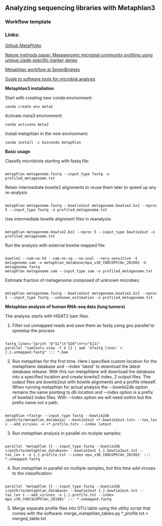 <h2>Analyzing sequencing libraries with Metaphlan3</h2>
<h3>Workflow template</h3>

<h3>Links:</h3>

[Github MetaPhlAn](https://github.com/biobakery/MetaPhlAn)

[Nature methods paper: Metagenomic microbial community profiling using unique clade-specific marker genes](https://www.nature.com/articles/nmeth.2066)

[Metaphlan workflow at SevenBridges](https://github.com/stevetsa/Metaphlan-SBCGC)

[Guide to software tools for microbial analysis](https://gencore.bio.nyu.edu/beginners-guide-to-bioinformatic-tools-for-analyzing-microbiome-data/)

**Metaphlan3 installation**

Start with creating new conda environment:

```
conda create env meta3

```

Activate meta3 environment:

```
conda activate meta3

```

Install metaphlan in the new environment:

```
conda install -c bioconda metaphlan

```

**Basic usage**

Classify microbiota starting with fastq file:

```

metaphlan metagenome.fastq --input_type fastq -o profiled_metagenome.txt

```

Retain intermediate bowtie2 alignments to reuse them later to speed up any re-analysis

```

metaphlan metagenome.fastq --bowtie2out metagenome.bowtie2.bz2 --nproc 5 --input_type fastq -o profiled_metagenome.txt

```

Use intermediate bowtie alignment files in reanalysis:

```

metaphlan metagenome.bowtie2.bz2 --nproc 5 --input_type bowtie2out -o profiled_metagenome.txt

```

Run the analysis with external bowtie mapped file:

```

bowtie2 --sam-no-hd --sam-no-sq --no-unal --very-sensitive -S metagenome.sam -x metaphlan_database/mpa_v30_CHOCOPhlAn_201901 -U metagenome.fastq
metaphlan metagenome.sam --input_type sam -o profiled_metagenome.txt

```

Estimate fraction of metagenome composed of unknown microbes:

```

metaphlan metagenome.fastq --bowtie2out metagenome.bowtie2.bz2 --nproc 5 --input_type fastq --unknown_estimation -o profiled_metagenome.txt

```

**Metaphlan analysis of human RNA-seq data (lung tumors)**

The analysis starts with HISAT2 bam files.

1) Filter out unmapped reads and save them as fastq using gnu parallel to speedup the process

```

fastq_lines='{print "@"$1"\n"$10"\n+\n"$11}'
parallel "samtools view -f 4 {} | awk '$fastq_lines' > {.}.unmapped.fastq" ::: *.bam

```

2) Run metaphlan for the first time. Here I specified custom location for the metaphlane database and --index 'latest' to download the latest database release.
With this run metaphlane will download the database into a specified location and create bowtie2 index, 2 output files. The output files are bowtie2out with bowtie alignments and a profile inteself. When running metaphlan for actual analysis the --bowtie2db option remains the same pointing to db location and --index option is a prefix of bowtie2 index files. With --index option we will need nothin but the prefix name not a path.

```

metaphlan <fastq> --input_type fastq --bowtie2db /path/to/metaphlan_database/ --bowtie2out <*.bowtie2out.txt> --tax_lev s --add_viruses -o <*.profile.txt> --index latest

```

3) Run metaphlan analysis in parallel on mutiple samples:

```

parallel 'metaphlan {} --input_type fastq --bowtie2db </path/to/metaphlan_database> --bowtie2out {.}.bowtie2out.txt --tax_lev s -o {.}.profile.txt --index mpa_v30_CHOCOPhlAn_201901' ::: *.unmapped.fastq

```

4) Run metaphlan in parallel on multiple samples, but this time add viruses to the classification:

```

parallel 'metaphlan {} --input_type fastq --bowtie2db </path/to/metaphlan_database> --bowtie2out {.}.bowtie2out.txt --tax_lev s --add_viruses -o {.}.profile.txt --index mpa_v30_CHOC$COPhlAn_201901' ::: *.unmapped.fastq

```

5) Merge separate profile files into OTU table using the utility script that comes with the software:
merge_metaphlan_tables.py *_profile.txt > merged_table.txt
